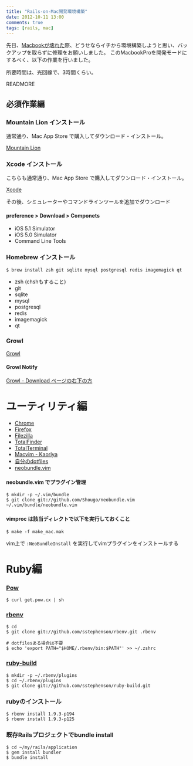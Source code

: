 ```yaml
---
title: "Rails-on-Mac開発環境構築"
date: 2012-10-11 13:00
comments: true
tags: [rails, mac]
---
```


先日、[Macbookが壊れた](/blog/2012/09/28/smart-error/)際、どうせならイチから環境構築しようと思い、バックアップを取らずに修理をお願いしました。
このMacbookProを開発モードにするべく、以下の作業を行いました。

所要時間は、光回線で、3時間くらい。

READMORE

## 必須作業編

### Mountain Lion インストール

通常通り、Mac App Store で購入してダウンロード・インストール。

[Mountain Lion](http://itunes.apple.com/jp/app/os-x-mountain-lion/id537386512?ls=1&mt=12)

### Xcode インストール

こちらも通常通り、Mac App Store で購入してダウンロード・インストール。

[Xcode](http://itunes.apple.com/jp/app/xcode/id497799835?mt=12)

その後、シミュレーターやコマンドラインツールを追加でダウンロード

#### preference &gt; Download &gt; Componets

- iOS 5.1 Simulator
- iOS 5.0 Simulator
- Command Line Tools

### Homebrew インストール

    $ brew install zsh git sqlite mysql postgresql redis imagemagick qt

- zsh (chshもすること)
- git
- sqlite
- mysql
- postgresql
- redis
- imagemagick
- qt

### Growl

[Growl](http://growl.info/)


#### Growl Notify

[Growl - Download ページの右下の方](http://growl.info/downloads)

# ユーティリティ編

- [Chrome](http://www.google.com/chrome/intl/ja/landing.html)
- [Firefox](http://www.mozilla.jp/firefox/)
- [Filezilla](http://filezilla-project.org/)
- [TotalFinder](http://totalfinder.binaryage.com/)
- [TotalTerminal](http://totalterminal.binaryage.com/)
- [Macvim - Kaoriya](http://code.google.com/p/macvim-kaoriya/)
- [自分のdotfiles](https://github.com/takuyan/dotfiles)
- [neobundle.vim](https://github.com/Shougo/neobundle.vim)

#### neobundle.vim でプラグイン管理

    $ mkdir -p ~/.vim/bundle
    $ git clone git://github.com/Shougo/neobundle.vim ~/.vim/bundle/neobundle.vim

#### vimproc は該当ディレクトで以下を実行しておくこと

    $ make -f make_mac.mak

vim上で `:NeoBundleInstall` を実行してvimプラグインをインストールする

# Ruby編

### [Pow](http://pow.cx/)

    $ curl get.pow.cx | sh

### [rbenv](https://github.com/sstephenson/rbenv)

    $ cd
    $ git clone git://github.com/sstephenson/rbenv.git .rbenv

    # dotfilesある場合は不要
    $ echo 'export PATH="$HOME/.rbenv/bin:$PATH"' >> ~/.zshrc

### [ruby-build](https://github.com/sstephenson/ruby-build)

    $ mkdir -p ~/.rbenv/plugins
    $ cd ~/.rbenv/plugins
    $ git clone git://github.com/sstephenson/ruby-build.git

### rubyのインストール

    $ rbenv install 1.9.3-p194
    $ rbenv install 1.9.3-p125

### 既存Railsプロジェクトでbundle install

    $ cd ~/my/rails/application
    $ gem install bundler
    $ bundle install


